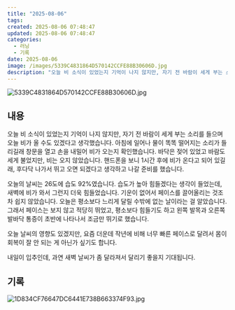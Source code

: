 ```yaml
---
title: "2025-08-06"
tags:
created: 2025-08-06 07:48:47
updated: 2025-08-06 07:48:47
categories:
  - 러닝
  - 기록
date: 2025-08-06
image: /images/5339C4831864D570142CCFE88B30606D.jpg
description: "오늘 비 소식이 있었는지 기억이 나지 않지만, 자기 전 바람이 세게 부는 소리를 들으며 오늘 비가 올 수도 있겠다고 생각했습니다. 아침에 일어나 물이 똑똑 떨어지는 소리가 들리길래 창문을 열고 손을 내밀어 비가 오는지 확인했습니다. 바닥은 젖어 있었고 바람도 세게 불었지만, 비는 오지 "
---
```


![5339C4831864D570142CCFE88B30606D.jpg](/images/5339C4831864D570142CCFE88B30606D.jpg)
 
 

## 내용

오늘 비 소식이 있었는지 기억이 나지 않지만, 자기 전 바람이 세게 부는 소리를 들으며 오늘 비가 올 수도 있겠다고 생각했습니다. 아침에 일어나 물이 똑똑 떨어지는 소리가 들리길래 창문을 열고 손을 내밀어 비가 오는지 확인했습니다. 바닥은 젖어 있었고 바람도 세게 불었지만, 비는 오지 않았습니다. 핸드폰을 보니 1시간 후에 비가 온다고 되어 있길래, 후다닥 나가서 뛰고 오면 되겠다고 생각하고 나갈 준비를 했습니다.

오늘의 날씨는 26도에 습도 92%였습니다. 습도가 높아 힘들겠다는 생각이 들었는데, 새벽에 비가 와서 그런지 더욱 힘들었습니다. 기운이 없어서 페이스를 끌어올리는 것조차 쉽지 않았습니다. 오늘은 평소보다 느리게 달릴 수밖에 없는 날이라는 걸 알았습니다. 그래서 페이스는 보지 않고 적당히 뛰었고, 평소보다 힘들기도 하고 왼쪽 발목과 오른쪽 발바닥 통증이 초반에 나타나서 조금만 뛰기로 했습니다.

오늘 날씨의 영향도 있겠지만, 요즘 더운데 작년에 비해 너무 빠른 페이스로 달려서 몸이 회복이 잘 안 되는 게 아닌가 싶기도 합니다.

내일이 입추인데, 과연 새벽 날씨가 좀 달라져서 달리기 좋을지 기대됩니다.

## 기록

 
 ![1D834CF76647DC6441E738B663374F93.jpg](/images/1D834CF76647DC6441E738B663374F93.jpg)
